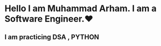 <h1> Hello I am Muhammad Arham. I am a Software Engineer.❤️ </h1>
<h2> I am practicing DSA , PYTHON </h2>
